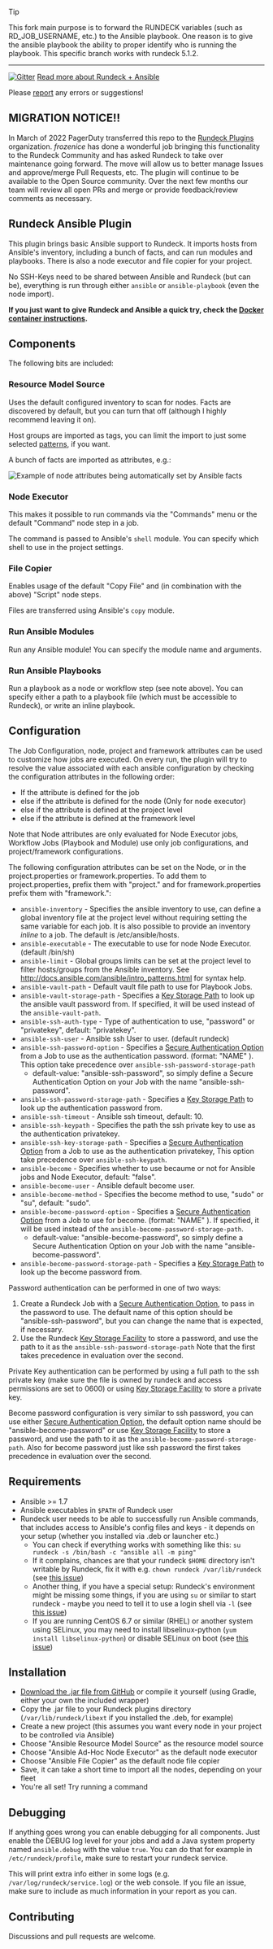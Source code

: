 > [!TIP]
> This fork main purpose is to forward the RUNDECK variables (such as RD_JOB_USERNAME, etc.) to the Ansible playbook. One reason is to give the ansible playbook the ability to proper identify who is running the playbook. This specific branch works with rundeck 5.1.2.

---

[![Gitter](https://img.shields.io/gitter/room/rundeck-ansible-plugin/Lobby.svg)](https://gitter.im/rundeck-ansible-plugin/Lobby) [Read more about Rundeck + Ansible](https://www.rundeck.com/ansible)

Please [report](https://github.com/rundeck-plugins/ansible-plugin/issues) any errors or suggestions!

## **MIGRATION NOTICE!!** ##

In March of 2022 PagerDuty transferred this repo to the [Rundeck Plugins](https://github.com/rundeck-plugins) organization.  _frozenice_ has done a wonderful job bringing this functionality to the Rundeck Community and has asked Rundeck to take over maintenance going forward.  The move will allow us to better manage Issues and approve/merge Pull Requests, etc.  The plugin will continue to be available to the Open Source community.  Over the next few months our team will review all open PRs and merge or provide feedback/review comments as necessary.

## Rundeck Ansible Plugin ##

This plugin brings basic Ansible support to Rundeck. It imports hosts from Ansible's inventory, including a bunch of facts, and can run modules and playbooks. There is also a node executor and file copier for your project.

No SSH-Keys need to be shared between Ansible and Rundeck (but can be), everything is run through either `ansible` or `ansible-playbook` (even the node import).

**If you just want to give Rundeck and Ansible a quick try, check the [Docker container instructions](docker-container.md).**

## Components ##

The following bits are included:

### Resource Model Source ###

Uses the default configured inventory to scan for nodes. Facts are discovered by default, but you can turn that off (although I highly recommend leaving it on).

Host groups are imported as tags, you can limit the import to just some selected [patterns](http://docs.ansible.com/ansible/intro_patterns.html), if you want.

A bunch of facts are imported as attributes, e.g.:

![Example of node attributes being automatically set by Ansible facts](./node.png)

### Node Executor ###

This makes it possible to run commands via the "Commands" menu or the default "Command" node step in a job.

The command is passed to Ansible's `shell` module. You can specify which shell to use in the project settings.

### File Copier ###

Enables usage of the default "Copy File" and (in combination with the above) "Script" node steps.

Files are transferred using Ansible's `copy` module.

### Run Ansible Modules ###

Run any Ansible module! You can specify the module name and arguments.

### Run Ansible Playbooks ###

Run a playbook as a node or workflow step (see note above). You can specify either a path to a playbook file (which must be accessible to Rundeck), or write an inline playbook.

## Configuration ##

The Job Configuration, node, project and framework attributes can be used to customize how jobs are executed. On every run, the plugin will try to resolve
the value associated with each ansible configuration  by checking the configuration attributes in the following order:

* If the attribute is defined for the job
* else if the attribute is defined for the node (Only for node executor)
* else if the attribute is defined at the project level
* else if the attribute is defined at the framework level

Note that Node attributes are only evaluated for Node Executor jobs, Workflow Jobs (Playbook and Module) use only job configurations, and project/framework configurations.

The following configuration attributes can be set on the Node, or in the project.properties or framework.properties. To add them to project.properties, prefix them with "project." and for framework.properties prefix them with "framework.":

* `ansible-inventory` - Specifies the ansible inventory to use, can define a global inventory file at the project level without requiring setting the same variable for each job. It is also possible to provide an inventory _inline_ to a job. The default is /etc/ansible/hosts.
* `ansible-executable` - The executable to use for node Node Executor. (default /bin/sh)
* `ansible-limit` - Global groups limits can be set at the project level to filter hosts/groups from the Ansible inventory. See http://docs.ansible.com/ansible/intro_patterns.html for syntax help.
* `ansible-vault-path` - Default vault file path to use for Playbook Jobs.
* `ansible-vault-storage-path` - Specifies a [Key Storage Path][] to look up the ansible vault password from. If specified, it will be used instead of the `ansible-vault-path`.
* `ansible-ssh-auth-type` - Type of authentication to use, "password" or "privatekey", default: "privatekey".
* `ansible-ssh-user` - Ansible ssh User to user. (default rundeck)
* `ansible-ssh-password-option` - Specifies a [Secure Authentication Option][1] from a Job to use as the authentication password. (format: "NAME" ). This option take precedence over `ansible-ssh-password-storage-path`
	* default-value: "ansible-ssh-password", so simply define a Secure Authentication Option on your Job with the name "ansible-ssh-password".
* `ansible-ssh-password-storage-path` - Specifies a [Key Storage Path][] to look up the authentication password from.
* `ansible-ssh-timeout` - Ansible ssh timeout, default: 10.
* `ansible-ssh-keypath` - Specifies the path the ssh private key to use as the authentication privatekey.
* `ansible-ssh-key-storage-path` - Specifies a [Secure Authentication Option][1] from a Job to use as the authentication privatekey, This option take precedence over `ansible-ssh-keypath`.
* `ansible-become` - Specifies whether to use becaume or not for Ansible jobs and Node Executor, default: "false".
* `ansible-become-user` - Ansible default become user.
* `ansible-become-method` - Specifies the become method to use, "sudo" or "su", default: "sudo".
* `ansible-become-password-option` - Specifies a [Secure Authentication Option][1] from a Job to use for become. (format: "NAME" ). If specified, it will be used instead of the `ansible-become-password-storage-path`.
	* default-value: "ansible-become-password", so simply define a Secure Authentication Option on your Job with the name "ansible-become-password".
* `ansible-become-password-storage-path` - Specifies a [Key Storage Path][] to look up the become password from.

[Key Storage Path]: http://rundeck.org/docs/administration/key-storage.html

Password authentication can be performed in one of two ways:

1. Create a Rundeck Job with a [Secure Authentication Option][1], to pass in the password to use.  The default name of this option should be "ansible-ssh-password", but you can change the name that is expected, if necessary.
2. Use the Rundeck [Key Storage Facility][2] to store a password, and use the path to it as the `ansible-ssh-password-storage-path`
Note that the first takes precedence in evaluation over the second.

Private Key authentication can be performed by using a full path to the ssh private key (make sure the file is owned by rundeck and access permissions are set to 0600) or using [Key Storage Facility][2] to store a private key.

Become password configuration is very similar to ssh password, you can use either [Secure Authentication Option][1], the default option name should be "ansible-become-password" or use [Key Storage Facility][2] to store a password, and use the path to it as the `ansible-become-password-storage-path`. Also for become password just like ssh password the first takes precedence in evaluation over the second.  

[1]: http://rundeck.org/docs/manual/job-options.html#secure-options
[2]: http://rundeck.org/docs/administration/key-storage.html

## Requirements ##

- Ansible >= 1.7
- Ansible executables in `$PATH` of Rundeck user
- Rundeck user needs to be able to successfully run Ansible commands, that includes access to Ansible's config files and keys - it depends on your setup (whether you installed via .deb or launcher etc.)
  - You can check if everything works with something like this: `su rundeck -s /bin/bash -c "ansible all -m ping"`
  - If it complains, chances are that your rundeck `$HOME` directory isn't writable by Rundeck, fix it with e.g. `chown rundeck /var/lib/rundeck` (see [this issue](https://github.com/rundeck-plugins/ansible-plugin/issues/2#issuecomment-197000132))
  - Another thing, if you have a special setup: Rundeck's environment might be missing some things, if you are using `su` or similar to start rundeck - maybe you need to tell it to use a login shell via `-l` (see [this issue](https://github.com/rundeck-plugins/ansible-plugin/issues/3#issuecomment-198496564))
  - If you are running CentOS 6.7 or similar (RHEL) or another system using SELinux, you may need to install libselinux-python (`yum install libselinux-python`) or disable SELinux on boot (see [this issue](https://github.com/rundeck-plugins/ansible-plugin/issues/13))

## Installation ##

- [Download the .jar file from GitHub](https://github.com/rundeck-plugins/ansible-plugin/releases) or compile it yourself (using Gradle, either your own the included wrapper)
- Copy the .jar file to your Rundeck plugins directory (`/var/lib/rundeck/libext` if you installed the .deb, for example)
- Create a new project (this assumes you want every node in your project to be controlled via Ansible)
- Choose "Ansible Resource Model Source" as the resource model source
- Choose "Ansible Ad-Hoc Node Executor" as the default node executor
- Choose "Ansible File Copier" as the default node file copier
- Save, it can take a short time to import all the nodes, depending on your fleet
- You're all set! Try running a command

## Debugging ##

If anything goes wrong you can enable debugging for all components. Just enable the DEBUG log level for your jobs and add a Java system property named `ansible.debug` with the value `true`. You can do that for example in `/etc/rundeck/profile`, make sure to restart your rundeck service.

This will print extra info either in some logs (e.g. `/var/log/rundeck/service.log`) or the web console. If you file an issue, make sure to include as much information in your report as you can.

## Contributing ##

Discussions and pull requests are welcome.
